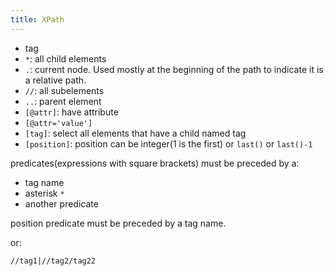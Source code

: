 ```yaml
---
title: XPath
---
```


* tag
* `*`: all child elements
* `.`: current node. Used mostly at the beginning of the path to indicate it is a relative path.
* `//`: all subelements
* `..`: parent element
* `[@attr]`: have attribute
* `[@attr='value']`
* `[tag]`: select all elements that have a child named tag
* `[position]`: position can be integer(1 is the first) or `last()` or `last()-1`

predicates(expressions with square brackets) must be preceded by a:

* tag name
* asterisk `*`
* another predicate

position predicate must be preceded by a tag name.

or:

```
//tag1|//tag2/tag22
```
